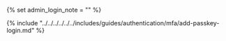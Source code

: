 {% set admin_login_note = "" %}

{% include "../../../../../../includes/guides/authentication/mfa/add-passkey-login.md" %}